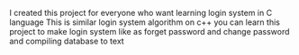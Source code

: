 I created this project for everyone who want learning login system in C language 
This is similar login system algorithm on c++ you can learn this project to make login system like as forget password and change password and compiling database to text

